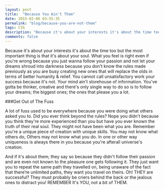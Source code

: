 ```yaml
---
layout: post
title:  "Because You Ain't Them"
date: 2015-02-06 03:55:35
permalink: "blog/because-you-are-not-them"
tags: CSS
description: "Because it's about your interests it's about the time too but the most important thing is that it's about your soul."
comments: false
---
```


Because it's about your interests it's about the time too but the most important thing is that it's about your soul. 
What you feel is right even if you're wrong because you just wanna follow your passion and not let your dreams 
shroud into darkness because you don't know the rules made previously as you are busy creating new ones that will 
replace the olds in terms of better humanity & relief. You cannot call unsatisfactory work your success because 
it's not. Your mind ain't storehouse of information. You've gotta be thinker, creative and there's only single way 
to do so is to follow your dreams; the biggest ones; the ones that please you a lot. 

###Get Out of The Fuss

A lot of fuss used to be everywhere because you were doing what others asked you to. Did you ever think 
beyond the rules? Nope you didn't because you think they're more experienced than you but have you ever 
known the truth of their real soul. They might not have been what you are. Remember you're a unique piece of 
creation with unique skills. You may not know what others do, Others may not know what you do. In one or 
other way uniqueness is always there in you because you're afterall universe's creation. 


And if it's about them; they say so because they didn't follow their passion and are even not known to the 
pleasure one gets following it. They just want you to repeat the same path they travelled on, being unaware of the 
fact that there’re unlimited paths, they want you travel on theirs. Oh! THEY are successful? They must probably 
be criers behind the back or the jealous ones to distract you!
REMEMBER It's YOU, not a bit of THEM.
